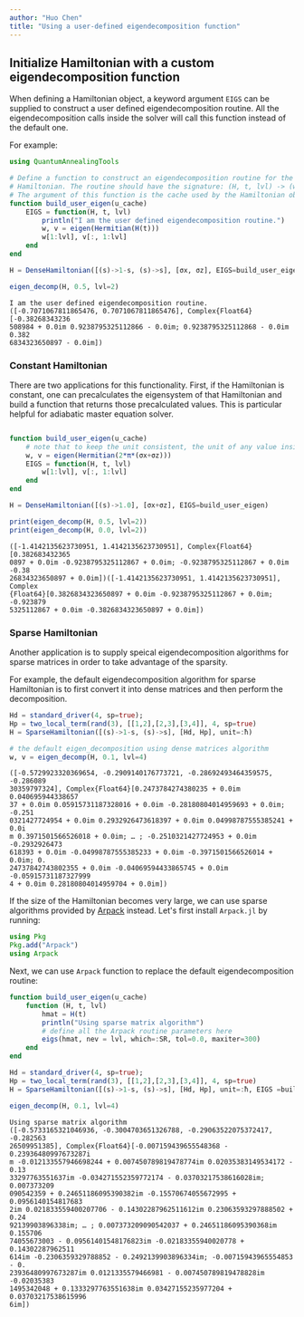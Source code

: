 ```yaml
---
author: "Huo Chen"
title: "Using a user-defined eigendecomposition function"
---
```



## Initialize Hamiltonian with a custom eigendecomposition function
When defining a Hamiltonian object, a keyword argument `EIGS` can be supplied to construct a user defined eigendecomposition routine. All the eigendecomposition calls inside the solver will call this function instead of the default one.

For example:

```julia
using QuantumAnnealingTools

# Define a function to construct an eigendecomposition routine for the
# Hamiltonian. The routine should have the signature: (H, t, lvl) -> (w, v).
# The argument of this function is the cache used by the Hamiltonian object.
function build_user_eigen(u_cache)
    EIGS = function(H, t, lvl)
        println("I am the user defined eigendecomposition routine.")
        w, v = eigen(Hermitian(H(t)))
        w[1:lvl], v[:, 1:lvl]
    end
end

H = DenseHamiltonian([(s)->1-s, (s)->s], [σx, σz], EIGS=build_user_eigen)

eigen_decomp(H, 0.5, lvl=2)
```

```
I am the user defined eigendecomposition routine.
([-0.7071067811865476, 0.7071067811865476], Complex{Float64}[-0.38268343236
508984 + 0.0im 0.9238795325112866 - 0.0im; 0.9238795325112868 - 0.0im 0.382
6834323650897 - 0.0im])
```





### Constant Hamiltonian
There are two applications for this functionality. First, if the Hamiltonian is constant, one can precalculates the eigensystem of that Hamiltonian and build a function that returns those precalculated values. This is particular helpful for adiabatic master equation solver.

```julia

function build_user_eigen(u_cache)
    # note that to keep the unit consistent, the unit of any value inside the routine should be 1/h
    w, v = eigen(Hermitian(2*π*(σx+σz)))
    EIGS = function(H, t, lvl)
        w[1:lvl], v[:, 1:lvl]
    end
end

H = DenseHamiltonian([(s)->1.0], [σx+σz], EIGS=build_user_eigen)

print(eigen_decomp(H, 0.5, lvl=2))
print(eigen_decomp(H, 0.0, lvl=2))
```

```
([-1.4142135623730951, 1.4142135623730951], Complex{Float64}[0.382683432365
0897 + 0.0im -0.9238795325112867 + 0.0im; -0.9238795325112867 + 0.0im -0.38
26834323650897 + 0.0im])([-1.4142135623730951, 1.4142135623730951], Complex
{Float64}[0.3826834323650897 + 0.0im -0.9238795325112867 + 0.0im; -0.923879
5325112867 + 0.0im -0.3826834323650897 + 0.0im])
```





### Sparse Hamiltonian

Another application is to supply speical eigendecomposition algorithms for sparse matrices in order to take advantage of the sparsity. 

For example, the default eigendecomposition algorithm for sparse Hamiltonian is to first convert it into dense matrices and then perform the decomposition.

```julia
Hd = standard_driver(4, sp=true);
Hp = two_local_term(rand(3), [[1,2],[2,3],[3,4]], 4, sp=true)
H = SparseHamiltonian([(s)->1-s, (s)->s], [Hd, Hp], unit=:ħ)

# the default eigen_decomposition using dense matrices algorithm
w, v = eigen_decomp(H, 0.1, lvl=4)
```

```
([-0.5729923320369654, -0.2909140176773721, -0.28692493464359575, -0.286089
30359797324], Complex{Float64}[0.2473784274380235 + 0.0im 0.040695944338657
37 + 0.0im 0.05915731187328016 + 0.0im -0.28180804014959693 + 0.0im; -0.251
0321427724954 + 0.0im 0.2932926473618397 + 0.0im 0.04998787555385241 + 0.0i
m 0.3971501566526018 + 0.0im; … ; -0.2510321427724953 + 0.0im -0.2932926473
618393 + 0.0im -0.04998787555385233 + 0.0im -0.3971501566526014 + 0.0im; 0.
24737842743802355 + 0.0im -0.04069594433865745 + 0.0im -0.05915731187327999
4 + 0.0im 0.28180804014959704 + 0.0im])
```




If the size of the Hamiltonian becomes very large, we can use sparse algorithms provided by [Arpack](https://github.com/JuliaLinearAlgebra/Arpack.jl) instead. Let's first install `Arpack.jl` by running:
```julia
using Pkg
Pkg.add("Arpack")
using Arpack
```




Next, we can use `Arpack` function to replace the default eigendecomposition routine:
```julia
function build_user_eigen(u_cache)
    function (H, t, lvl)
        hmat = H(t)
        println("Using sparse matrix algorithm")
        # define all the Arpack routine parameters here
        eigs(hmat, nev = lvl, which=:SR, tol=0.0, maxiter=300)
    end
end

Hd = standard_driver(4, sp=true);
Hp = two_local_term(rand(3), [[1,2],[2,3],[3,4]], 4, sp=true)
H = SparseHamiltonian([(s)->1-s, (s)->s], [Hd, Hp], unit=:ħ, EIGS =build_user_eigen)

eigen_decomp(H, 0.1, lvl=4)
```

```
Using sparse matrix algorithm
([-0.5733165321046936, -0.3004703651326788, -0.29063522075372417, -0.282563
26509951385], Complex{Float64}[-0.007159439655548368 - 0.23936480997673287i
m -0.012133557946698244 + 0.007450789819478774im 0.02035383149534172 - 0.13
33297763551637im -0.034271552359772174 - 0.03703217538616028im; 0.007373209
090542359 + 0.24651186095390382im -0.15570674055672995 + 0.0956140154817683
2im 0.021833559400207706 - 0.14302287962511612im 0.23063593297888502 + 0.24
92139903896338im; … ; 0.007373209090542037 + 0.24651186095390368im 0.155706
74055673003 - 0.09561401548176823im -0.02183355940020778 + 0.14302287962511
614im -0.2306359329788852 - 0.2492139903896334im; -0.00715943965554853 - 0.
23936480997673287im 0.0121335579466981 - 0.007450789819478828im -0.02035383
1495342048 + 0.1333297763551638im 0.03427155235977204 + 0.03703217538615996
6im])
```


